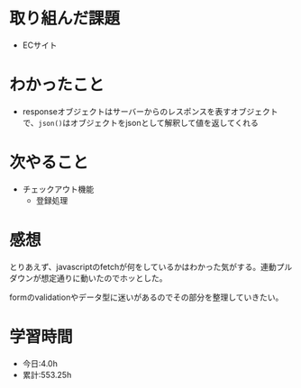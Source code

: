 # 取り組んだ課題
- ECサイト
# わかったこと
- responseオブジェクトはサーバーからのレスポンスを表すオブジェクトで、`json()`はオブジェクトをjsonとして解釈して値を返してくれる
# 次やること
- チェックアウト機能
  - 登録処理
# 感想
とりあえず、javascriptのfetchが何をしているかはわかった気がする。連動プルダウンが想定通りに動いたのでホッとした。

formのvalidationやデータ型に迷いがあるのでその部分を整理していきたい。
# 学習時間
- 今日:4.0h
- 累計:553.25h